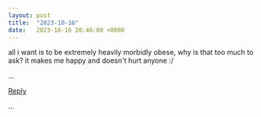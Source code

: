 ```yaml
---
layout: post
title:  "2023-10-16"
date:   2023-10-16 20:46:00 +0000
---
```


all i want is to be extremely heavily morbidly obese, why is that too much to ask? it makes me happy and doesn't hurt anyone :/

...

<a href="mailto:TheNovimatrem@protonmail.ch?subject=RE%3A%20Social%20post%20-%202023-10-16">Reply</a>

...

